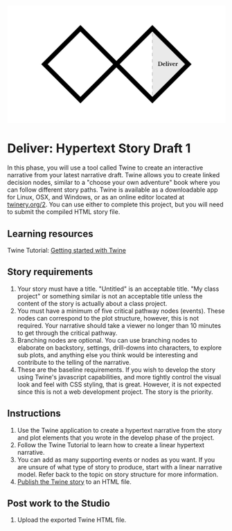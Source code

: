 ![Double Diamond Deliver Phase graphic](/assets/dd-process-deliver-1200px@2x.png)

# Deliver: Hypertext Story Draft 1

In this phase, you will use a tool called Twine to create an interactive narrative from your latest narrative draft. Twine allows you to create linked decision nodes, similar to a "choose your own adventure" book where you can follow different story paths. Twine is available as a downloadable app for Linux, OSX, and Windows, or as an online editor located at [twinery.org/2](https://twinery.org/2/). You can use either to complete this project, but you will need to submit the compiled HTML story file.

## Learning resources

Twine Tutorial: [Getting started with Twine](/topics/twine-tutorial-getting-started.md)

## Story requirements

1. Your story must have a title. "Untitled" is an acceptable title. "My class project" or something similar is not an acceptable title unless the content of the story is actually about a class project.
2. You must have a minimum of five critical pathway nodes \(events\). These nodes can correspond to the plot structure, however, this is not required. Your narrative should take a viewer no longer than 10 minutes to get through the critical pathway.
3. Branching nodes are optional. You can use branching nodes to elaborate on backstory, settings, drill-downs into characters, to explore sub plots, and anything else you think would be interesting and contribute to the telling of the narrative.
4. These are the baseline requirements. If you wish to develop the story using Twine's javascript capabilities, and more tightly control the visual look and feel with CSS styling,  that is great. However, it is not expected since this is not a web development project. The story is the priority.

## Instructions

1. Use the Twine application to create a hypertext narrative from the story and plot elements that you wrote in the develop phase of the project.
2. Follow the Twine Tutorial to learn how to create a linear hypertext narrative.
3. You can add as many supporting events or nodes as you want. If you are unsure of what type of story to produce, start with a linear narrative model. Refer back to the topic on story structure for more information.
4. [Publish the Twine story](https://twinery.org/wiki/twine2:playing_testing_proofing_and_publishing_stories) to an HTML file.

## Post work to the Studio

1. Upload the exported Twine HTML file.